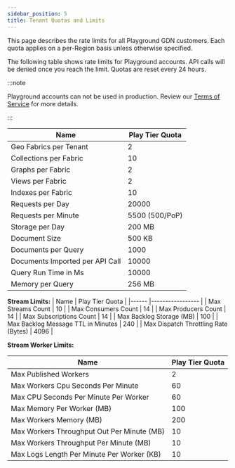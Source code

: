 ```yaml
---
sidebar_position: 5
title: Tenant Quotas and Limits
---
```


This page describes the rate limits for all Playground GDN customers. Each quota applies on a per-Region basis unless otherwise specified.

The following table shows rate limits for Playground accounts. API calls will be denied once you reach the limit. Quotas are reset every 24 hours.


:::note

Playground accounts can not be used in production. Review our [Terms of Service](https://www.macrometa.com/terms-of-service) for more details.

:::

| Name 							| Play Tier Quota 	|
|------							|-----------------	|
| Geo Fabrics per Tenant 		| 2					|
| Collections per Fabric		| 10				|
| Graphs per Fabric				| 2					|
| Views per Fabric 				| 2				    |
| Indexes per Fabric 			| 10 				|
| Requests per Day				| 20000				|
| Requests per Minute  			| 5500 (500/PoP)	|
| Storage per Day				| 200 MB			|
| Document Size					| 500 KB			|
| Documents per Query			| 1000				|
| Documents Imported per API Call | 10000			|
| Query Run Time in Ms			| 10000				|
| Memory per Query				| 256 MB			|


**Stream Limits:**
| Name 											| Play Tier Quota 	|
|------											|-----------------	|
| Max Streams Count			                    | 10 				|
| Max Consumers Count	                        | 14	    		|
| Max Producers Count                           | 14    	        |
| Max Subscriptions Count                       | 14    			|
| Max Backlog Storage (MB)                      | 100   	        |
| Max Backlog Message TTL in Minutes 			| 240 				|
| Max Dispatch Throttling Rate (Bytes) 			| 4096				|

**Stream Worker Limits:**

| Name 											| Play Tier Quota 	|
|------											|-----------------	|
| Max Published Workers	                        | 2			        |
| Max Workers Cpu Seconds Per Minute            | 60	            |
| Max CPU Seconds Per Minute Per Worker			| 60 				|
| Max Memory Per Worker (MB)                    | 100	            |
| Max Workers Memory (MB)       	            | 200			    |
| Max Workers Throughput Out Per Minute (MB)	| 10	    		|
| Max Workers Throughput Per Minute (MB)        | 10	            |
| Max Logs Length Per Minute Per Worker (KB) 	| 10				|
